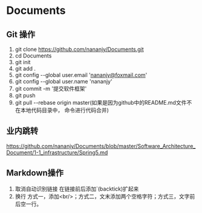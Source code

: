 # Documents

## Git 操作

1. git clone https://github.com/nananjy/Documents.git
2. cd Documents
3. git init
4. git add .
5. git config --global user.email 'nananjy@foxmail.com'
6. git config --global user.name 'nananjy'
7. git commit -m '提交软件框架'
8. git push
9. git pull --rebase origin master(如果是因为github中的README.md文件不在本地代码目录中， 命令进行代码合并)


## 业内跳转

https://github.com/nananjy/Documents/blob/master/Software_Architecture_Document/1-1_infrastructure/Spring5.md

## Markdown操作

1. 取消自动识别链接
在链接前后添加\`(backtick)扩起来
2. 换行 
方式一，添加\<br/>；方式二，文末添加两个空格字符；方式三，文字前后空一行。


